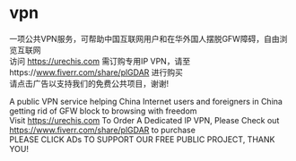 # vpn
一项公共VPN服务，可帮助中国互联网用户和在华外国人摆脱GFW障碍，自由浏览互联网<br>
访问 <a href="https://urechis.com" target="_blank">https://urechis.com</a>  需订购专用IP VPN，请至https://www.fiverr.com/share/plGDAR 进行购买<br>
请点击广告以支持我们的免费公共项目，谢谢!

A public VPN service helping China Internet users and foreigners in China getting rid of GFW block to browsing with freedom<br>
Visit <a href="https://urechis.com" target="_blank">https://urechis.com</a>  To Order A Dedicated IP VPN, Please Check out https://www.fiverr.com/share/plGDAR to purchase<br>
PLEASE CLICK ADs TO SUPPORT OUR FREE PUBLIC PROJECT, THANK YOU!

